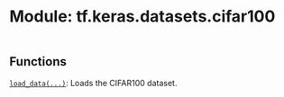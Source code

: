 <div itemscope itemtype="http://developers.google.com/ReferenceObject">
<meta itemprop="name" content="tf.keras.datasets.cifar100" />
<meta itemprop="path" content="Stable" />
</div>

# Module: tf.keras.datasets.cifar100

<!-- Insert buttons and diff -->

<table class="tfo-notebook-buttons tfo-api nocontent" align="left">

</table>







## Functions

[`load_data(...)`](../../../tf/keras/datasets/cifar100/load_data.md): Loads the CIFAR100 dataset.

